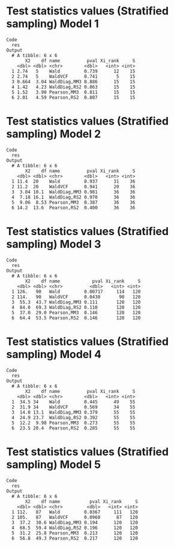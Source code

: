 # Test statistics values (Stratified sampling) Model 1

    Code
      res
    Output
      # A tibble: 6 x 6
           X2    df name          pval Xi_rank     S
        <dbl> <dbl> <chr>        <dbl>   <int> <int>
      1 2.74   5    Wald         0.739      12    15
      2 2.74   5    WaldVCF      0.741       5    15
      3 0.664  3.04 WaldDiag,MM3 0.886      15    15
      4 1.42   4.23 WaldDiag,RS2 0.863      15    15
      5 1.52   3.90 Pearson,MM3  0.811      15    15
      6 2.01   4.59 Pearson,RS2  0.807      15    15

# Test statistics values (Stratified sampling) Model 2

    Code
      res
    Output
      # A tibble: 6 x 6
           X2    df name          pval Xi_rank     S
        <dbl> <dbl> <chr>        <dbl>   <int> <int>
      1 11.4  20    Wald         0.937      31    36
      2 11.2  20    WaldVCF      0.941      20    36
      3  3.04 10.1  WaldDiag,MM3 0.981      36    36
      4  7.18 16.1  WaldDiag,RS2 0.970      36    36
      5  9.06  8.53 Pearson,MM3  0.387      36    36
      6 14.2  13.6  Pearson,RS2  0.400      36    36

# Test statistics values (Stratified sampling) Model 3

    Code
      res
    Output
      # A tibble: 6 x 6
           X2    df name            pval Xi_rank     S
        <dbl> <dbl> <chr>          <dbl>   <int> <int>
      1 126.   90   Wald         0.00717     114   120
      2 114.   90   WaldVCF      0.0430       90   120
      3  55.3  43.7 WaldDiag,MM3 0.111       120   120
      4  84.0  69.3 WaldDiag,RS2 0.110       120   120
      5  37.0  29.0 Pearson,MM3  0.146       120   120
      6  64.4  53.5 Pearson,RS2  0.146       120   120

# Test statistics values (Stratified sampling) Model 4

    Code
      res
    Output
      # A tibble: 6 x 6
           X2    df name          pval Xi_rank     S
        <dbl> <dbl> <chr>        <dbl>   <int> <int>
      1  34.5 34    Wald         0.445      49    55
      2  31.9 34    WaldVCF      0.569      34    55
      3  14.0 13.1  WaldDiag,MM3 0.379      55    55
      4  24.9 23.7  WaldDiag,RS2 0.392      55    55
      5  12.2  9.98 Pearson,MM3  0.273      55    55
      6  23.5 20.4  Pearson,RS2  0.285      55    55

# Test statistics values (Stratified sampling) Model 5

    Code
      res
    Output
      # A tibble: 6 x 6
           X2    df name           pval Xi_rank     S
        <dbl> <dbl> <chr>         <dbl>   <int> <int>
      1 112.   87   Wald         0.0367     111   120
      2 105.   87   WaldVCF      0.0960      87   120
      3  37.2  30.6 WaldDiag,MM3 0.194      120   120
      4  68.5  59.4 WaldDiag,RS2 0.196      120   120
      5  31.2  25.8 Pearson,MM3  0.213      120   120
      6  56.8  49.3 Pearson,RS2  0.217      120   120

